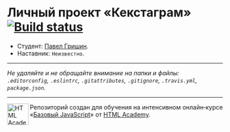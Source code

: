 # Личный проект «Кекстаграм» [![Build status][travis-image]][travis-url]

* Студент: [Павел Гришин](https://up.htmlacademy.ru/javascript/9/user/77437).
* Наставник: `Неизвестно`.

---

_Не удаляйте и не обращайте внимание на папки и файлы:_<br>
_`.editorconfig`, `.eslintrc`, `.gitattributes`, `.gitignore`, `.travis.yml`, `package.json`._

---

<a href="https://htmlacademy.ru/intensive/javascript"><img align="left" width="50" height="50" title="HTML Academy" src="https://up.htmlacademy.ru/static/img/intensive/javascript/logo-for-github.svg"></a>

Репозиторий создан для обучения на интенсивном онлайн‑курсе «[Базовый JavaScript](https://htmlacademy.ru/intensive/javascript)» от [HTML Academy](https://htmlacademy.ru).

[travis-image]: https://travis-ci.org/htmlacademy-javascript/77437-kekstagram.svg?branch=master
[travis-url]: https://travis-ci.org/htmlacademy-javascript/77437-kekstagram
